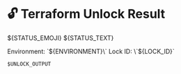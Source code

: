 # 🔓 Terraform Unlock Result

${STATUS_EMOJI} ${STATUS_TEXT}

Environment: \`${ENVIRONMENT}\`
Lock ID: \`${LOCK_ID}\`

```
$UNLOCK_OUTPUT
```